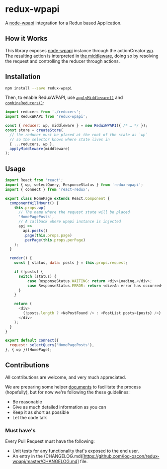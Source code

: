 # redux-wpapi
A [node-wpapi](https://github.com/WP-API/node-wpapi) integration for a Redux based Application.

## How it Works
This library exposes [node-wpapi](https://github.com/WP-API/node-wpapi)  instance through the actionCreator [wp](#wp-Action-Creator). The resulting
action is interpreted in [the middleware](#the-middleware), doing so by resolving the request and controlling the reducer through actions.

## Installation
```sh
npm install --save redux-wpapi
```
Then, to enable ReduxWPAPI, use [`applyMiddleware()`](http://redux.js.org/docs/api/applyMiddleware.html) and [`combineReducers()`](http://redux.js.org/docs/api/combineReducers.html):

```js
import reducers from './reducers';
import ReduxWPAPI from 'redux-wpapi';

const { reducer: wp, middleware } = new ReduxWPAPI({ /* … */ });
const store = createStore(
  // the reducer must be placed at the root of the state as `wp`
  // so the selector knows where state lives in
  { ...reducers, wp },
  applyMiddleware(middleware)
);

```

## Usage
```js
import React from 'react';
import { wp, selectQuery, ResponseStatus } from 'redux-wpapi';
import { connect } from 'react-redux';

export class HomePage extends React.Component {
  componentWillMount() {
    this.props.wp(
      // The name where the request state will be placed
      'HomePagePosts',
      // A callback where wpapi instance is injected
      api =>
        api.posts()
        .page(this.props.page)
        .perPage(this.props.perPage)
    );
  }

  render() {
    const { status, data: posts } = this.props.request;

    if (!posts) {
      switch (status) {
          case ResponseStatus.WAITING: return <div>Loading…</div>;
          case ResponseStatus.ERROR: return <div>An error has occurred</div>;
      }
    }

    return (
      <div>
        {!posts.length ? <NoPostFound /> : <PostList posts={posts} />}
      </div>
    );
  }
}

export default connect({
  request: selectQuery('HomePagePosts'),
}, { wp })(HomePage);
```

## Contributions

All contributions are welcome, and very much appreciated.

We are preparing some helper [documents](https://github.com/log-oscon/redux-wpapi/issues/4) to facilitate the process (hopefully), but for now we're following the these guidelines:

* Be reasonable
* Give as much detailed information as you can
* Keep it as short as possible
* Let the code talk

### Must have's

Every Pull Request must have the following:

* Unit tests for any functionality that's exposed to the end user.
* An entry in the (CHANGELOG.md)[https://github.com/log-oscon/redux-wpapi/master/CHANGELOG.md] file.
